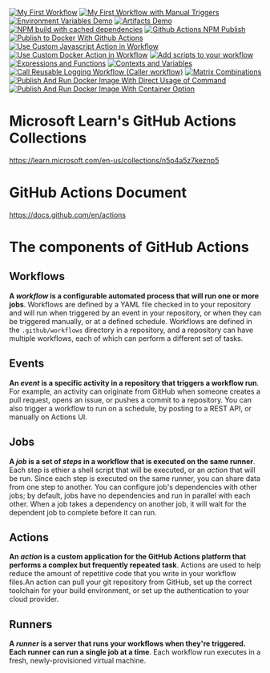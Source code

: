 [![My First Workflow](https://github.com/CynicDog/github-actions-demo/actions/workflows/MS_LEARN_1_my_first_workflow.yml/badge.svg)](https://github.com/CynicDog/github-actions-demo/actions/workflows/MS_LEARN_1_my_first_workflow.yml)
[![My First Workflow with Manual Triggers](https://github.com/CynicDog/github-actions-demo/actions/workflows/MS_LEARN_2_workflow_with_manual_trigger.yml/badge.svg)](https://github.com/CynicDog/github-actions-demo/actions/workflows/MS_LEARN_2_workflow_with_manual_trigger.yml)
[![Environment Variables Demo](https://github.com/CynicDog/github-actions-demo/actions/workflows/MS_LEARN_3_environment_variables.yml/badge.svg)](https://github.com/CynicDog/github-actions-demo/actions/workflows/MS_LEARN_3_environment_variables.yml)
[![Artifacts Demo](https://github.com/CynicDog/github-actions-demo/actions/workflows/MS_LEARN_4_artifacts.yml/badge.svg)](https://github.com/CynicDog/github-actions-demo/actions/workflows/MS_LEARN_4_artifacts.yml)
[![NPM build with cached dependencies](https://github.com/CynicDog/github-actions-demo/actions/workflows/MS_LEARN_5_npm_build_with_cached_dependencies.yml/badge.svg)](https://github.com/CynicDog/github-actions-demo/actions/workflows/MS_LEARN_5_npm_build_with_cached_dependencies.yml)
[![Github Actions NPM Publish](https://github.com/CynicDog/github-actions-demo/actions/workflows/MS_LEARN_6_npm_publish_with_github_actions.yml/badge.svg)](https://github.com/CynicDog/github-actions-demo/actions/workflows/MS_LEARN_6_npm_publish_with_github_actions.yml)
[![Publish to Docker With Github Actions](https://github.com/CynicDog/github-actions-demo/actions/workflows/MS_LEARN_7_docker_image_publish_with_github_actions.yml/badge.svg)](https://github.com/CynicDog/github-actions-demo/actions/workflows/MS_LEARN_7_docker_image_publish_with_github_actions.yml)
[![Use Custom Javascript Action in Workflow](https://github.com/CynicDog/github-actions-demo/actions/workflows/MS_LEARN_8_javascript_action_workflow.yml/badge.svg)](https://github.com/CynicDog/github-actions-demo/actions/workflows/MS_LEARN_8_javascript_action_workflow.yml)
[![Use Custom Docker Action in Workflow](https://github.com/CynicDog/github-actions-demo/actions/workflows/MS_LEARN_9_docker_action_workflow.yml/badge.svg)](https://github.com/CynicDog/github-actions-demo/actions/workflows/MS_LEARN_9_docker_action_workflow.yml)
[![Add scripts to your workflow](https://github.com/CynicDog/github-actions-demo/actions/workflows/GITHUB_DOC_1_add_scripts_to_workflow.yml/badge.svg)](https://github.com/CynicDog/github-actions-demo/actions/workflows/GITHUB_DOC_1_add_scripts_to_workflow.yml)
[![Expressions and Functions](https://github.com/CynicDog/github-actions-demo/actions/workflows/GITHUB_DOC_2_expressions_and_functions.yml/badge.svg)](https://github.com/CynicDog/github-actions-demo/actions/workflows/GITHUB_DOC_2_expressions_and_functions.yml)
[![Contexts and Variables](https://github.com/CynicDog/github-actions-demo/actions/workflows/GITHUB_DOC_3_contexts_and_variables.yml/badge.svg)](https://github.com/CynicDog/github-actions-demo/actions/workflows/GITHUB_DOC_3_contexts_and_variables.yml)
[![Call Reusable Logging Workflow (Caller workflow)](https://github.com/CynicDog/github-actions-demo/actions/workflows/GITHUB_DOC_4_2_caller_workflow.yml/badge.svg)](https://github.com/CynicDog/github-actions-demo/actions/workflows/GITHUB_DOC_4_2_caller_workflow.yml)
[![Matrix Combinations](https://github.com/CynicDog/github-actions-demo/actions/workflows/GITHUB_DOC_5_matrix_combinations.yml/badge.svg)](https://github.com/CynicDog/github-actions-demo/actions/workflows/GITHUB_DOC_5_matrix_combinations.yml)
[![Publish And Run Docker Image With Direct Usage of Command](https://github.com/CynicDog/github-actions-demo/actions/workflows/GITHUB_DOC_7_1_run_jobs_in_a_container.yml/badge.svg)](https://github.com/CynicDog/github-actions-demo/actions/workflows/GITHUB_DOC_7_1_run_jobs_in_a_container.yml)
[![Publish And Run Docker Image With Container Option](https://github.com/CynicDog/github-actions-demo/actions/workflows/GITHUB_DOC_7_2_run_jobs_in_a_container.yml/badge.svg)](https://github.com/CynicDog/github-actions-demo/actions/workflows/GITHUB_DOC_7_2_run_jobs_in_a_container.yml)

# Microsoft Learn's GitHub Actions Collections  
https://learn.microsoft.com/en-us/collections/n5p4a5z7keznp5

# GitHub Actions Document 
https://docs.github.com/en/actions

# The components of GitHub Actions 
## Workflows 
**A *workflow* is a configurable automated process that will run one or more jobs**. Workflows are defined by a YAML file checked in to your repository and will run when triggered by an event in your repository, or when they can be triggered manually, or at a defined schedule. 
Workflows are defined in the `.github/workflows` directory in a repository, and a repository can have multiple workflows, each of  which can perform a different set of tasks. 

## Events 
**An *event* is a specific activity in a repository that triggers a workflow run**. For example, an activity can originate from GitHub when someone creates a pull request, opens an issue, or pushes a commit to a repository. You can also trigger a workflow to run on a schedule, by posting to a REST API, or manually on Actions UI.

## Jobs
**A *job* is a set of *steps* in a workflow that is executed on the same runner**. Each step is ethier a shell script that will be executed, or an *action* that will be run. Since each step is executed on the same runner, you can share data from one step to another. 
You can configure job's dependencies with other jobs; by default, jobs have no dependencies and run in parallel with each other. When a job takes a dependency on another job, it will wait for the dependent job to complete before it can run. 

## Actions 
**An *action* is a custom application for the GitHub Actions platform that performs a complex but frequently repeated task**. Actions are used to help reduce the amount of repetitive code that you write in your workflow files.An action can pull your git repository from GitHub, set up the correct toolchain for your  build environment, or set up the authentication to your cloud provider. 

## Runners 
**A *runner* is a server that runs your workflows when they're triggered. Each runner can run a single job at a time**. Each workflow run executes in a fresh, newly-provisioned virtual machine. 
